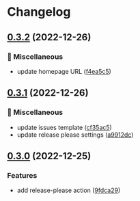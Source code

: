 # Changelog

## [0.3.2](https://github.com/Fred-Vatin/never-be-lost/compare/v0.3.1...v0.3.2) (2022-12-26)


### 🧰 Miscellaneous

* update homepage URL ([f4ea5c5](https://github.com/Fred-Vatin/never-be-lost/commit/f4ea5c55047615107846e4b17462e192903701e7))

## [0.3.1](https://github.com/Fred-Vatin/never-be-lost/compare/v0.3.0...v0.3.1) (2022-12-26)


### 🧰 Miscellaneous

* update issues template ([cf35ac5](https://github.com/Fred-Vatin/never-be-lost/commit/cf35ac5ca389c0d1469ba62b00f5e4d9236cc6d3))
* update release please settings ([a9912dc](https://github.com/Fred-Vatin/never-be-lost/commit/a9912dcbb897383295381be2ba688605ad8d65dc))

## [0.3.0](https://github.com/Fred-Vatin/never-be-lost/compare/v0.2.0...v0.3.0) (2022-12-25)

### Features

- add release-please action ([9fdca29](https://github.com/Fred-Vatin/never-be-lost/commit/9fdca2982130faf072ff57fb46c4b4d576b13548))
